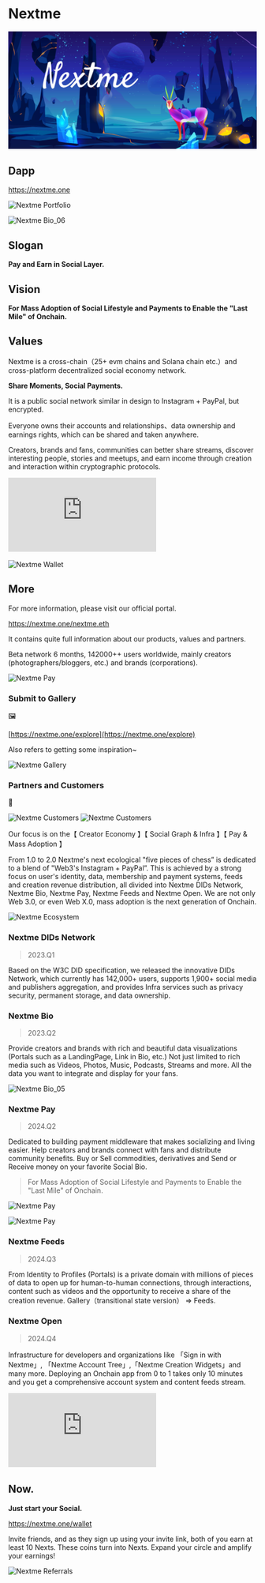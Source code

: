 # Nextme

![](assets/images/banner/Brand_Banner_02.jpg)

## Dapp

https://nextme.one

![Nextme Portfolio](https://cdn.nextme.one/static/brands/Brand_Banner_03.jpg)

![Nextme Bio_06](https://cdn.nextme.one/static/website/bio_06.png)

## Slogan

**Pay and Earn in Social Layer.**

## Vision

**For Mass Adoption of Social Lifestyle and Payments to Enable the "Last Mile" of Onchain.**

## Values

Nextme is a cross-chain（25+ evm chains and Solana chain etc.）and cross-platform decentralized social economy network.

**Share Moments, Social Payments.**

It is a public social network similar in design to Instagram + PayPal, but encrypted.

Everyone owns their accounts and relationships、data ownership and earnings rights, which can be shared and taken anywhere.

Creators, brands and fans, communities can better share streams, discover interesting people, stories and meetups, and earn income through creation and interaction within cryptographic protocols.

<iframe class='w-full h-56 sm:h-96 rounded-lg' src="https://www.youtube.com/embed/bbKvDJWiOv4" frameborder="0" allowfullscreen></iframe>

![Nextme Wallet](https://utfs.io/f/c6750e28-54e8-419a-8b51-7a205e18082a-e0psdq.png)

## More

For more information, please visit our official portal.

https://nextme.one/nextme.eth

It contains quite full information about our products, values and partners.

Beta network 6 months, 142000++ users worldwide, mainly creators (photographers/bloggers, etc.) and brands (corporations).

![Nextme Pay](https://cdn.nextme.one/home/gateway/social_payments_02.png)

### Submit to Gallery

🖼️

[https://nextme.one/explore](https://nextme.one/explore)

Also refers to getting some inspiration~

![Nextme Gallery](https://cdn.nextme.one/static/website/landingpage_02.jpg)

### Partners and Customers

🦄

![Nextme Customers](https://cdn.nextme.one/static/website/Customers_1.jpg)
![Nextme Customers](https://cdn.nextme.one/static/website/Customers_2.jpg)

Our focus is on the【 Creator Economy 】【 Social Graph & Infra 】【 Pay & Mass Adoption 】

From 1.0 to 2.0 Nextme's next ecological "five pieces of chess” is dedicated to a blend of "Web3's Instagram + PayPal”.
This is achieved by a strong focus on user's identity, data, membership and payment systems, feeds and creation revenue distribution, all divided into Nextme DIDs Network, Nextme Bio, Nextme Pay, Nextme Feeds and Nextme Open.
We are not only Web 3.0, or even Web X.0, mass adoption is the next generation of Onchain.

![Nextme Ecosystem](https://cdn.nextme.one/static/website/landingpage_06.jpg)

### Nextme DIDs Network

> 2023.Q1

Based on the W3C DID specification, we released the innovative DIDs Network, which currently has 142,000+ users, supports 1,900+ social media and publishers aggregation, and provides Infra services such as privacy security, permanent storage, and data ownership.

### Nextme Bio

> 2023.Q2

Provide creators and brands with rich and beautiful data visualizations (Portals such as a LandingPage, Link in Bio, etc.) Not just limited to rich media such as Videos, Photos, Music, Podcasts, Streams and more.
All the data you want to integrate and display for your fans.

![Nextme Bio_05](https://cdn.nextme.one/static/website/bio_05.png)

### Nextme Pay

> 2024.Q2

Dedicated to building payment middleware that makes socializing and living easier. Help creators and brands connect with fans and distribute community benefits.
Buy or Sell commodities, derivatives and Send or Receive money on your favorite Social Bio.

> For Mass Adoption of Social Lifestyle and Payments to Enable the "Last Mile" of Onchain.

![Nextme Pay](https://cdn.nextme.one/home/gateway/social_payments_04.png)

![Nextme Pay](https://cdn.nextme.one/home/gateway/social_payments_01_v2.png)

### Nextme Feeds

> 2024.Q3

From Identity to Profiles (Portals) is a private domain with millions of pieces of data to open up for human-to-human connections, through interactions, content such as videos and the opportunity to receive a share of the creation revenue.
Gallery（transitional state version） => Feeds.

### Nextme Open

> 2024.Q4

Infrastructure for developers and organizations like 「Sign in with Nextme」, 「Nextme Account Tree」,「Nextme Creation Widgets」and many more. Deploying an Onchain app from 0 to 1 takes only 10 minutes and you get a comprehensive account system and content feeds stream.

<iframe class='w-full h-56 sm:h-96 rounded-lg' src="https://www.youtube.com/embed/A7ZRar-lXyM" frameborder="0" allowfullscreen></iframe>

<h2>Now. </h2>
<strong>Just start your Social.</strong>

https://nextme.one/wallet

Invite friends, and as they sign up using your invite link, both of you earn at least 10 Nexts.
These coins turn into Nexts. Expand your circle and amplify your earnings!

![Nextme Referrals](https://utfs.io/f/14bb5360-65d8-4332-a980-ea473a3a366e-hkxwsw.jpg)
